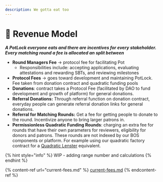 ```yaml
---
description: We gotta eat too
---
```


# 💸 Revenue Model

_**A PotLock everyone eats and there are incentives for every stakeholder. Every matching round a fee is allocated an split between**_

* **Round Managers Fee** -> protocol fee for facilitating Pot
  * Responsibilities include: accepting applications, evaluating attestations and rewarding SBTs, and reviewing milestones
* **Protocol Fees** -> goes toward development and maintaining PotLock. Fee taken from donation contract and quadratic funding pools
* **Donations**: contract takes a Protocol Fee (facilitated by DAO to fund development and growth of platform) for general donations.&#x20;
* **Referral Donations:** Through referral function on donation contract, everyday people can generate referral donation links for general donations.
* **Referral for Matching Rounds:** Get a fee for getting people to donate to the round. Incentivize anyone to bring larger patrons in.&#x20;
* **Permissionless Quadratic Funding Rounds**: charging an extra fee for rounds that have their own parameters for reviewers, eligibility for donors and patrons. These rounds are not indexed by our BOS components or platform. For example using our quadratic factory contract for a [Quadratic Lenster](https://www.quadraticlenster.xyz/) equivalent.

{% hint style="info" %}
WIP - adding range number and calculations
{% endhint %}



{% content-ref url="current-fees.md" %}
[current-fees.md](current-fees.md)
{% endcontent-ref %}
